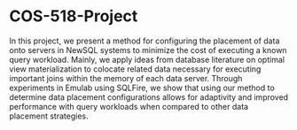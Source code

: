 COS-518-Project
===============

In this project, we present a method for configuring the placement of data onto
servers in NewSQL systems to minimize the cost of executing a known query
workload.  Mainly, we apply ideas from database literature on optimal view
materialization to colocate related data necessary for executing important
joins within the memory of each data server. Through experiments in Emulab
using SQLFire, we show that using our method to determine data placement
configurations allows for adaptivity and improved performance with query
workloads when compared to other data placement strategies.